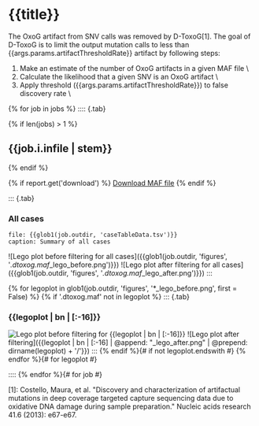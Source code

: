 # {{title}}

The OxoG artifact from SNV calls was removed by D-ToxoG[1]. The goal of D-ToxoG is to limit the output mutation calls to less than {{args.params.artifactThresholdRate}} artifact by following steps:

1. Make an estimate of the number of OxoG artifacts in a given MAF file \
2. Calculate the likelihood that a given SNV is an OxoG artifact \
3. Apply threshold ({{args.params.artifactThresholdRate}}) to false discovery rate \

{% for job in jobs %}
:::: {.tab}

{% if len(jobs) > 1 %}
## {{job.i.infile | stem}}
{% endif %}

{% if report.get('download') %}
[Download MAF file]({{job.o.outfile}} "file-download")
{% endif %}

::: {.tab}
### All cases
```table
file: {{glob1(job.outdir, 'caseTableData.tsv')}}
caption: Summary of all cases
```

![Lego plot before filtering for all cases]({{glob1(job.outdir, 'figures', '*.dtoxog.maf*_lego_before.png')}})
![Lego plot after filtering for all cases]({{glob1(job.outdir, 'figures', '*.dtoxog.maf*_lego_after.png')}})
:::

{% for legoplot in glob1(job.outdir, 'figures', '*_lego_before.png', first = False) %}
{% if '.dtoxog.maf' not in legoplot %}
::: {.tab}
### {{legoplot | bn | [:-16]}}
![Lego plot before filtering for {{legoplot | bn | [:-16]}}]({{legoplot}})
![Lego plot after filtering]({{legoplot | bn | [:-16] | @append: "_lego_after.png" | @prepend: dirname(legoplot) + '/'}})
:::
{% endif %}{# if not legoplot.endswith #}
{% endfor %}{# for legoplot #}

::::
{% endfor %}{# for job #}

[1]: Costello, Maura, et al. "Discovery and characterization of artifactual mutations in deep coverage targeted capture sequencing data due to oxidative DNA damage during sample preparation." Nucleic acids research 41.6 (2013): e67-e67.

